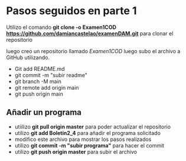 # Pasos seguidos en parte 1
Utilizo el comando **git clone -o Examen1COD https://github.com/damiancastelao/examenDAM.git** 
para clonar el repositorio

luego creo un repositorio llamado *Examen1COD* 
luego subo el archivo a GitHub utilizando.

+ Git add README.md
+ git commit -m "subir readme" 
+ git branch -M main
+ git remote add origin main 
+ git push origin main

## Añadir un programa

+ utiilizo **git pull origin master** para poder actualizar el repositorio
+ utilizo **git add Boletin2_4** para añadir el programa solicitado
+ modifico este archivo para mostrar los pasos realizados
+ utilizo __git commit -m "subir programa"__ para hacer el commit
+ utilizo __git push origin master__ para subir el archivo
